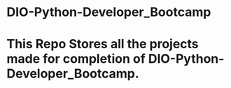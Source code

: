 # DIO-Python-Developer_Bootcamp

# This Repo Stores all the projects made for completion of DIO-Python-Developer_Bootcamp. 
